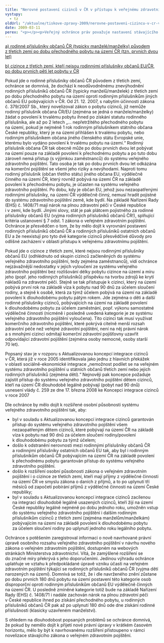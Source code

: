 ```yaml
---
title: "Nerovné postavení cizinců v ČR v přístupu k veřejnému zdravotnímu pojištění"
vystupy:
  - tz
oldUrl: "/aktualne/tiskove-zpravy-2009/nerovne-postaveni-cizincu-v-cr-v-pristupu-k-verejnemu-zdravotnimu-pojisteni"
date: 2009-03-11
perex: "<p></p><p>Veřejný ochránce práv považuje nastavení stávajícího systému veřejného zdravotního pojištění ve vztahu k určitým kategoriím cizinců za deficitní a nevyvážené. Za neoprávněně znevýhodněné považuje zejména</p>"
---
```


<!-- imported from the old website -->

<p class="Normln-web" style="TEXT-DECORATION: underline">a) rodinné příslušníky občanů ČR (typicky manželé/manželky) původem z třetích zemí po dobu přechodného pobytu na území ČR (tzn. prvních dvou let)</p><p class="Normln-web" style="TEXT-DECORATION: underline">b) cizince z třetích zemí, kteří nejsou rodinnými příslušníky občanů EU/ČR, po dobu prvních pěti let pobytu v ČR</p><p class="Normln-web" style="TEXT-DECORATION: none">Pokud jde o rodinné příslušníky občanů ČR původem z třetích zemí, ochránce se domnívá, že dochází k neodůvodněnému znevýhodnění rodinných příslušníků občanů ČR (typicky manželů/manželek) z třetích zemí po dobu přechodného pobytu na území oproti rodinným příslušníkům jiných občanů EU pobývajících v ČR. Od 21. 12. 2007, s nabytím účinnosti zákona č. 379/2007 Sb., který novelizoval zákon o pobytu cizinců, již nemůže rodinný příslušník občana ČR/EU (zejména se jedná o manžele/manželky) žádat o povolení k trvalému pobytu ihned po získání statutu rodinného příslušníka, ale až po 2 letech „… nepřetržitého přechodného pobytu na území, pokud je nejméně 1 rok rodinným příslušníkem státního občana České republiky, který je na území přihlášen k trvalému pobytu, nebo rodinným příslušníkem občana jiného členského státu Evropské unie, kterému bylo vydáno povolení k trvalému pobytu na území.“ Rodinný příslušník občana ČR tak obecně může po dobu prvních dvou let pobývat na území pouze na základě povolení k přechodnému pobytu a po tuto dobu zároveň nemá přístup (s výjimkou zaměstnanců) do systému veřejného zdravotního pojištění. Tato osoba je tak po dobu prvních dvou let odkázána na komerční pojištění se všemi jeho riziky a nevýhodami. Naproti tomu rodinný příslušník (občan třetího státu) jiného občana EU, výdělečně činného na území ČR, který rovněž pobývá na území ČR na základě povolení k přechodnému pobytu, je účasten na systému veřejného zdravotního pojištění. Po dobu, kdy je občan EU, jehož jsou nezaopatřenými rodinnými příslušníky, na území ČR výdělečně činný, nemusí hradit pojistné do systému zdravotního pojištění země, kde bydlí. Na základě Nařízení Rady (EHS) č. 1408/71 mají nárok na plnou zdravotní péči v České republice i v zemi, kde bydlí. Jinými slovy, stát je pak plátcem pojistného za rodinné příslušníky občanů EU (vyjma rodinných příslušníků občanů ČR!), splňující kritéria ustanovení § 7 odst. 1 zákona o veřejném zdravotním pojištění. Ochránce je přesvědčen o tom, že by mělo dojít k vyrovnání postavení rodinných příslušníků občanů ČR a rodinných příslušníků ostatních občanů EU a že neexistují pro tyto dvě kategorie cizinců přesvědčivé důvody pro odlišné zacházení v oblasti přístupu k veřejnému zdravotnímu pojištění.</p><p class="Normln-web" style="TEXT-DECORATION: none">Pokud jde o cizince z třetích zemí, které nejsou rodinnými příslušníky občanů EU (odhlédnuto od skupin cizinců začleněných do systému veřejného zdravotního pojištění, tedy zejména zaměstnanců), vidí ochránce nejzávažnější nedostatky v jejich vyloučení ze systému veřejného zdravotního pojištění bez rozlišování délky pobytu cizince na území a míru jeho (popř. jeho rodinných příslušníků) příspěvku na tvorbu zdrojů ke krytí nákladů na zdravotní péči. Stejně se tak přistupuje k cizinci, který na území pobývá první rok na základě víza k pobytu nad 90 dnů za účelem sloučení rodiny, a stejně k osobě, která za týmž účelem pobývá na území na základě povolení k dlouhodobému pobytu pátým rokem. Jde zejména o děti a další rodinné příslušníky cizinců, pobývajících na území na základě povolení k dlouhodobému pobytu za účelem zaměstnání, popř. výkonu samostatné výdělečné činnosti (nicméně i posledně uvedená kategorie je ze systému veřejného zdravotního pojištění vyloučena). Tito cizinci tak musí využívat komerčního zdravotního pojištění, které pokrývá citelně menší rozsah zdravotní péče než veřejné zdravotní pojištění, není na něj právní nárok a s mnohými cizinci odmítají komerční zdravotní pojišťovny uzavřít odpovídající zdravotní pojištění (zejména osoby nemocné, osoby starší 70 let).</p><p class="Normln-web" style="TEXT-DECORATION: none">Popsaný stav je v rozporu s Aktualizovanou koncepcí integrace cizinců v ČR, která již v roce 2005 identifikovala jako jednu z hlavních překážek v oblasti sociálně-ekonomické integrace „nemožnost podílet se na veřejném systému zdravotního pojištění u státních občanů třetích zemí nebo jejich rodinných příslušníků (zejména dětí).“ Nejnověji pak koncepce požaduje zajistit přístup do systému veřejného zdravotního pojištění dětem cizinců, kteří na území ČR dlouhodobě legálně pobývají (pobyt nad 90 dnů) usnesení vlády č. 259 ze dne 17. března 2008 ke Koncepci integrace cizinců v roce 2007</p><p class="Normln-web" style="TEXT-DECORATION: none">Dle ochránce by mělo dojít k rozšířené osobní působnosti systému veřejného zdravotního pojištění tak, aby:</p><ul><li style="TEXT-DECORATION: none" class="Normln-web">byl v souladu s Aktualizovanou koncepcí integrace cizinců garantován přístup do systému veřejného zdravotního pojištění všem nezaopatřeným dětem cizinců, které pobývají na území ČR na základě víza k pobytu nad 90 dnů za účelem sloučení rodiny/povolení k dlouhodobému pobytu za týmž účelem;</li><li style="TEXT-DECORATION: none" class="Normln-web">došlo k odstranění nerovnosti mezi rodinnými příslušníky občanů ČR a rodinnými příslušníky ostatních občanů EU tak, aby byl i rodinným příslušníkům občanů ČR pobývajícím na území ČR na základě povolení k přechodnému pobytu garantován přístup do systému veřejného zdravotního pojištění.</li><li style="TEXT-DECORATION: none" class="Normln-web">došlo k rozšíření osobní působnosti zákona o veřejném zdravotním pojištění i o cizince ze třetích zemí, kteří mají příjmy z výdělečné činnosti na území ČR ve smyslu zákona o daních z příjmů, a to po uplynutí tří měsíců od započetí pobírání příjmů z výdělečné činnosti na území České republiky;</li><li style="TEXT-DECORATION: none" class="Normln-web">byl v souladu s Aktualizovanou koncepcí integrace cizinců zacílenou na integraci dlouhodobě legálně usazených cizinců, kteří žijí na území České republiky legálně nejméně po dobu jednoho roku, umožněn vstup do systému veřejného zdravotního pojištění i dalším rodinným příslušníkům cizinců z třetích zemí (zejména manželům/manželkám) pobývajícím na území na základě povolení k dlouhodobému pobytu za účelem sloučení rodiny po uplynutí jednoho roku legálního pobytu.</li></ul><p class="Normln-web" style="TEXT-DECORATION: none">Ochránce s potěšením zaregistroval informaci o nově navrhované právní úpravě osobního rozsahu veřejného zdravotního pojištění v návrhu nového zákona o veřejném zdravotním pojištění, dostupném na webových stránkách Ministerstva zdravotnictví. Vítá, že zamýšlené rozšíření se do značné míry překrývá s jeho doporučeními. Jedinou výhradu ochránce uplatňuje ve vztahu k předpokládané úpravě vzniku účasti na veřejném zdravotním pojištění týkající se rodinných příslušníků občanů ČR (vyjma dětí narozených na území). Domnívá se totiž, že i dle navrženého znění zůstane po dobu prvních 180 dnů pobytu na území postavení této kategorie osob disproporční oproti rodinným příslušníkům občanů EU výdělečně činných na území ČR. U posledně zmíněné kategorie totiž bude na základě Nařízení Rady (EHS) č. 1408/71 i nadále zachován nárok na plnou zdravotní péči v České republice ihned po získání přechodného pobytu, u rodinných příslušníků občanů ČR pak až po uplynutí 180 dnů ode dne získání rodinné příslušnosti (klasicky uzavřeném manželství).</p><p class="Normln-web" style="TEXT-DECORATION: none">S ohledem na dlouhodobost popsaných problémů se ochránce domnívá, že pokud by nemělo dojít k přijetí nové právní úpravy v krátkém časovém horizontu, mělo by být k navrhovanému rozšíření přistoupeno v rámci novelizace stávajícího zákona o veřejném zdravotním pojištění.</p>

